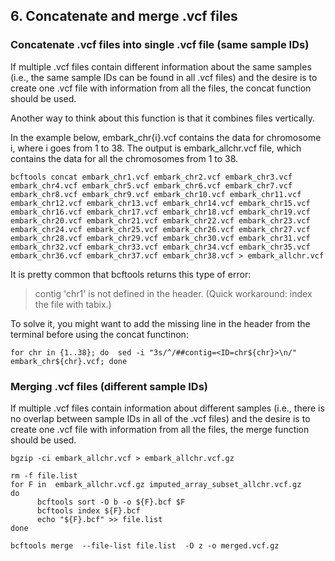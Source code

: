 ## 6. Concatenate and merge .vcf files

### Concatenate .vcf files into single .vcf file (same sample IDs)

If multiple .vcf files contain different information about the same samples (i.e., the same sample IDs can be found in all .vcf files) and the desire is to create one .vcf file with information from all the files, the concat function should be used.

Another way to think about this function is that it combines files vertically. 

In the example below, embark_chr{i}.vcf contains the data for chromosome i, where i goes from 1 to 38. The output is embark_allchr.vcf file, which contains the data for all the chromosomes from 1 to 38.

```
bcftools concat embark_chr1.vcf embark_chr2.vcf embark_chr3.vcf embark_chr4.vcf embark_chr5.vcf embark_chr6.vcf embark_chr7.vcf embark_chr8.vcf embark_chr9.vcf embark_chr10.vcf embark_chr11.vcf embark_chr12.vcf embark_chr13.vcf embark_chr14.vcf embark_chr15.vcf embark_chr16.vcf embark_chr17.vcf embark_chr18.vcf embark_chr19.vcf embark_chr20.vcf embark_chr21.vcf embark_chr22.vcf embark_chr23.vcf embark_chr24.vcf embark_chr25.vcf embark_chr26.vcf embark_chr27.vcf embark_chr28.vcf embark_chr29.vcf embark_chr30.vcf embark_chr31.vcf embark_chr32.vcf embark_chr33.vcf embark_chr34.vcf embark_chr35.vcf embark_chr36.vcf embark_chr37.vcf embark_chr38.vcf > embark_allchr.vcf
```

It is pretty common that bcftools returns this type of error:

> contig 'chr1' is not defined in the header. (Quick workaround: index the file with tabix.)

To solve it, you might want to add the missing line in the header from the terminal before using the concat functinon:

```
for chr in {1..38}; do  sed -i "3s/^/##contig=<ID=chr${chr}>\n/" embark_chr${chr}.vcf; done
```

### Merging .vcf files (different sample IDs)

If multiple .vcf files contain information about different samples (i.e., there is no overlap between sample IDs in all of the .vcf files) and the desire is to create one .vcf file with information from all the files, the merge function should be used.

```
bgzip -ci embark_allchr.vcf > embark_allchr.vcf.gz
```

```
rm -f file.list
for F in  embark_allchr.vcf.gz imputed_array_subset_allchr.vcf.gz
do
      bcftools sort -O b -o ${F}.bcf $F
      bcftools index ${F}.bcf
      echo "${F}.bcf" >> file.list
done

bcftools merge  --file-list file.list  -O z -o merged.vcf.gz
```
